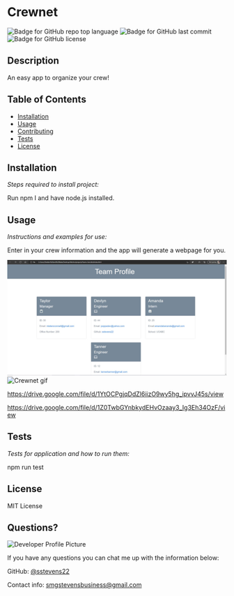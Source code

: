 # Crewnet

![Badge for GitHub repo top language](https://img.shields.io/github/languages/top/sstevens22/Teams-Gen?style=flat&logo=appveyor) 
![Badge for GitHub last commit](https://img.shields.io/github/last-commit/sstevens22/Teams-Gen?style=flat&logo=appveyor)
![Badge for GitHub license](https://img.shields.io/github/license/sstevens22/Teams-Gen?style=flat&logo=appveyor)

## Description  

An easy app to organize your crew!

## Table of Contents
  * [Installation](#installation)
  * [Usage](#usage)
  * [Contributing](#contributing)
  * [Tests](#tests)
* [License](#license)

## Installation

*Steps required to install project:*

Run npm I and have node.js installed.

## Usage 

*Instructions and examples for use:*

Enter in your crew information and the app will generate a webpage for you.

![Crewnet demo](assets/crewnet.jpg)
![Crewnet gif](assets/crewgif.gif)

https://drive.google.com/file/d/1YtOCPgjqDdZl6iizO9wy5hg_ipvvJ45s/view

https://drive.google.com/file/d/1Z0TwbGYnbkydEHvOzaay3_Ig3Eh34OzF/view

## Tests

*Tests for application and how to run them:*

npm run test

## License

MIT License


## Questions?

![Developer Profile Picture](https://avatars.githubusercontent.com/u/77650590?v=4) 

If you have any questions you can chat me up with the information below:

GitHub: [@sstevens22](https://api.github.com/users/sstevens22)


Contact info: smgstevensbusiness@gmail.com